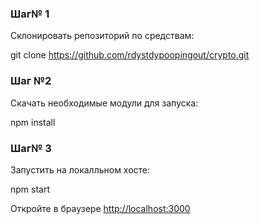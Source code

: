 ### Шаг№ 1

Склонировать репозиторий по средствам:

git clone https://github.com/rdystdypoopingout/crypto.git

### Шаг №2

Скачать необходимые модули для запуска:

npm install

### Шаг№ 3

Запустить на локалльном хосте:

npm start

Откройте в браузере [http://localhost:3000](http://localhost:3000)
